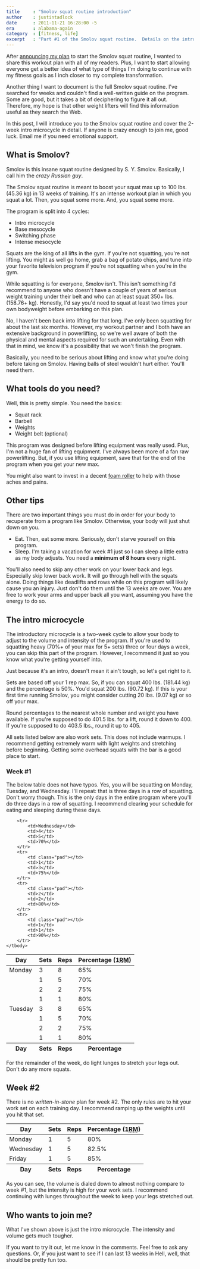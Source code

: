 ```yaml
---
title     : "Smolov squat routine introduction"
author    : justintadlock
date      : 2011-11-21 16:28:00 -5
era       : alabama-again
category  : [fitness, life]
excerpt   : "Part #1 of the Smolov squat routine.  Details on the introductory microcycle."
---
```


After <a href="http://justintadlock.com/archives/2011/11/21/42-weeks-fitness-updates" title="42 weeks: Fitness updates">announcing my plan</a> to start the Smolov squat routine, I wanted to share this workout plan with all of my readers.  Plus, I want to start allowing everyone get a better idea of what type of things I'm doing to continue with my fitness goals as I inch closer to my complete transformation.

Another thing I want to document is the full Smolov squat routine.  I've searched for weeks and couldn't find a well-written guide on the program.  Some are good, but it takes a bit of deciphering to figure it all out.  Therefore, my hope is that other weight lifters will find this information useful as they search the Web.

In this post, I will introduce you to the Smolov squat routine and cover the 2-week intro microcycle in detail.  If anyone is crazy enough to join me, good luck.  Email me if you need emotional support.

<h2>What is Smolov?</h2>

Smolov is this insane squat routine designed by S. Y. Smolov.  Basically, I call him the <em>crazy Russian guy</em>.

The Smolov squat routine is meant to boost your squat max up to 100 lbs. (45.36 kg) in 13 weeks of training.  It's an intense workout plan in which you squat a lot.  Then, you squat some more.  And, you squat some more.

The program is split into 4 cycles:

<ul>
	<li>Intro microcycle</li>
	<li>Base mesocycle</li>
	<li>Switching phase</li>
	<li>Intense mesocycle</li>
</ul>

Squats are the king of all lifts in the gym.  If you're not squatting, you're not lifting.  You might as well go home, grab a bag of potato chips, and tune into your favorite television program if you're not squatting when you're in the gym.

While squatting is for everyone, Smolov isn't.  This isn't something I'd recommend to anyone who doesn't have a couple of years of serious weight training under their belt and who can at least squat 350+ lbs. (158.76+ kg).  Honestly, I'd say you'd need to squat at least two times your own bodyweight before embarking on this plan.

No, I haven't been back into lifting for that long.  I've only been squatting for about the last six months.  However, my workout partner and I both have an extensive background in powerlifting, so we're well aware of both the physical and mental aspects required for such an undertaking.  Even with that in mind, we know it's a possibility that we won't finish the program.

Basically, you need to be serious about lifting and know what you're doing before taking on Smolov.  Having balls of steel wouldn't hurt either.  You'll need them.

<h2>What tools do you need?</h2>

Well, this is pretty simple.  You need the basics:

<ul>
	<li>Squat rack</li>
	<li>Barbell</li>
	<li>Weights</li>
	<li>Weight belt (optional)</li>
</ul>

This program was designed before lifting equipment was really used.  Plus, I'm not a huge fan of lifting equipment.  I've always been more of a fan raw powerlifting.  But, if you use lifting equipment, save that for the end of the program when you get your new max.

You might also want to invest in a decent <a href="http://www.amazon.com/gp/search?ie=UTF8&keywords=foam-roller&tag=justtadl-20&linkCode=ur2&camp=1789&creative=9325" title="Amazon.com: Foam rollers">foam roller</a> to help with those aches and pains.

<h2>Other tips</h2>

There are two important things you must do in order for your body to recuperate from a program like Smolov.  Otherwise, your body will just shut down on you.

<ul>
	<li>Eat.  Then, eat some more.  Seriously, don't starve yourself on this program.</li>
	<li>Sleep.  I'm taking a vacation for week #1 just so I can sleep a little extra as my body adjusts.  You need a <strong>minimum of 8 hours</strong> every night.</li>
</ul>

You'll also need to skip any other work on your lower back and legs.  Especially skip lower back work.  It will go through hell with the squats alone.  Doing things like deadlifts and rows while on this program will likely cause you an injury.  Just don't do them until the 13 weeks are over.  You are free to work your arms and upper back all you want, assuming you have the energy to do so.

<h2>The intro microcycle</h2>

The introductory microcycle is a two-week cycle to allow your body to adjust to the volume and intensity of the program.  If you're used to squatting heavy (70%+ of your max for 5+ sets) three or four days a week, you can skip this part of the program.  However, I recommend it just so you know what you're getting yourself into.

Just because it's an intro, doesn't mean it ain't tough, so let's get right to it.

<div class="alert">
<p>Sets are based off your 1 rep max.  So, if you can squat 400 lbs. (181.44 kg) and the percentage is 50%.  You'd squat 200 lbs. (90.72 kg).  If this is your first time running Smolov, you might consider cutting 20 lbs. (9.07 kg) or so off your max.</p>

<p>Round percentages to the nearest whole number and weight you have available.  If you're supposed to do 401.5 lbs. for a lift, round it down to 400.  If you're supposed to do 403.5 lbs., round it up to 405.</p>

<p>All sets listed below are also work sets.  This does not include warmups.  I recommend getting extremely warm with light weights and stretching before beginning.  Getting some overhead squats with the bar is a good place to start.</p>
</div>

<h3>Week #1</h3>

The below table does not have typos.  Yes, you will be squatting on Monday, Tuesday, and Wednesday.  I'll repeat:  that is three days in a row of squatting.  Don't worry though.  This is the only days in the entire program where you'll do three days in a row of squatting.  I recommend clearing your schedule for eating and sleeping during these days.

<table>
	<thead>
		<tr>
			<th>Day</th>
			<th>Sets</th>
			<th>Reps</th>
			<th>Percentage (1<abbr title="Maximum Repititions">RM</abbr>)</th>
		</tr>
	<tfoot>
		<tr>
			<th>Day</th>
			<th>Sets</th>
			<th>Reps</th>
			<th>Percentage</th>
		</tr>
	</tfoot>
	<tbody>
		<tr>
			<td>Monday</td>
			<td>3</td>
			<td>8</td>
			<td>65%</td>
		</tr>
		<tr>
			<td class="pad"></td>
			<td>1</td>
			<td>5</td>
			<td>70%</td>
		</tr>
		<tr>
			<td class="pad"></td>
			<td>2</td>
			<td>2</td>
			<td>75%</td>
		</tr>
		<tr>
			<td class="pad"></td>
			<td>1</td>
			<td>1</td>
			<td>80%</td>
		</tr>
		<tr>
			<td>Tuesday</td>
			<td>3</td>
			<td>8</td>
			<td>65%</td>
		</tr>
		<tr>
			<td class="pad"></td>
			<td>1</td>
			<td>5</td>
			<td>70%</td>
		</tr>
		<tr>
			<td class="pad"></td>
			<td>2</td>
			<td>2</td>
			<td>75%</td>
		</tr>
		<tr>
			<td class="pad"></td>
			<td>1</td>
			<td>1</td>
			<td>80%</td>
		</tr>

		<tr>
			<td>Wednesday</td>
			<td>4</td>
			<td>5</td>
			<td>70%</td>
		</tr>
		<tr>
			<td class="pad"></td>
			<td>1</td>
			<td>3</td>
			<td>75%</td>
		</tr>
		<tr>
			<td class="pad"></td>
			<td>2</td>
			<td>2</td>
			<td>80%</td>
		</tr>
		<tr>
			<td class="pad"></td>
			<td>1</td>
			<td>1</td>
			<td>90%</td>
		</tr>
	</tbody>
</table>

For the remainder of the week, do light lunges to stretch your legs out.  Don't do any more squats.

<h2>Week #2</h2>

There is no <em>written-in-stone</em> plan for week #2.  The only rules are to hit your work set on each training day.  I recommend ramping up the weights until you hit that set.

<table>
	<thead>
		<tr>
			<th>Day</th>
			<th>Sets</th>
			<th>Reps</th>
			<th>Percentage (1<abbr title="Maximum Repititions">RM</abbr>)</th>
		</tr>
	<tfoot>
		<tr>
			<th>Day</th>
			<th>Sets</th>
			<th>Reps</th>
			<th>Percentage</th>
		</tr>
	</tfoot>
	<tbody>
		<tr>
			<td>Monday</td>
			<td>1</td>
			<td>5</td>
			<td>80%</td>
		</tr>
		<tr>
			<td>Wednesday</td>
			<td>1</td>
			<td>5</td>
			<td>82.5%</td>
		</tr>
		<tr>
			<td>Friday</td>
			<td>1</td>
			<td>5</td>
			<td>85%</td>
		</tr>
	</tbody>
</table>

As you can see, the volume is dialed down to almost nothing compare to week #1, but the intensity is high for your work sets.  I recommend continuing with lunges throughout the week to keep your legs stretched out.

<h2>Who wants to join me?</h2>

What I've shown above is just the intro microcycle.  The intensity and volume gets much tougher.

If you want to try it out, let me know in the comments.  Feel free to ask any questions.  Or, if you just want to see if I can last 13 weeks in Hell, well, that should be pretty fun too.
